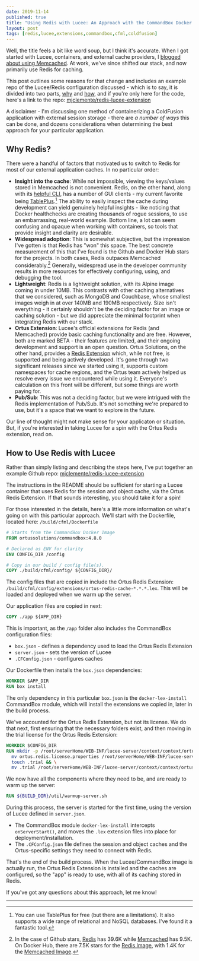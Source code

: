 ```yaml
---
date: 2019-11-14
published: true
title: "Using Redis with Lucee: An Approach with the CommandBox Docker Image and Ortus Redis Extension"
layout: post
tags: [redis,lucee,extensions,commandbox,cfml,coldfusion]
---
```

Well, the title feels a bit like word soup, but I think it's accurate. When I got started with Lucee, containers, and external cache providers, I [blogged about using Memcached](/2018/08/17/install-lucee-extensions-on-commandbox-docker-containers.html#the-backstory-using-memcached). At work, we've since shifted our stack, and now primarily use Redis for caching. 
<!--more-->

This post outlines some reasons for that change and includes an example repo of the Lucee/Redis configuration discussed - which is to say, it is divided into two parts, [why](#why-redis) and [how](#how-to-use-redis-with-lucee), and if you're only here for the code, here's a link to the repo: [mjclemente/redis-lucee-extension](https://github.com/mjclemente/redis-lucee-extension)

A disclaimer - I'm discussing one method of containerizing a ColdFusion application with external session storage - there are *a number of ways* this can be done, and dozens considerations when determining the best approach for your particular application.

## Why Redis?

There were a handful of factors that motivated us to switch to Redis for most of our external application caches. In no particular order:

* **Insight into the cache**: While not impossible, viewing the keys/values stored in Memcached is not convenient. Redis, on the other hand, along with its [helpful CLI](https://redis.io/topics/rediscli), has a number of GUI clients - my current favorite being [TablePlus](https://tableplus.com/).[^2] The ability to easily inspect the cache during development can yield genuinely helpful insights  - like noticing that Docker healthchecks are creating thousands of rogue sessions, to use an embarrassing, real-world example. Bottom line, a lot can seem confusing and opaque when working with containers, so tools that provide insight and clarity are desirable.
* **Widespread adoption**: This is somewhat subjective, but the impression I've gotten is that Redis has "won" this space. The best concrete measurement of this that I've found is the Github and Docker Hub stars for the projects. In both cases, Redis outpaces Memcached considerably.[^1] Generally, widespread use in the developer community results in more resources for effectively configuring, using, and debugging the tool.
* **Lightweight**: Redis is a lightweight solution, with its Alpine image coming in under 10MB. This contrasts with other caching alternatives that we considered, such as MongoDB and Couchbase, whose smallest images weigh in at over 140MB and 190MB respectively. Size isn't everything - it certainly shouldn't be the deciding factor for an image or caching solution - but we did appreciate the minimal footprint when integrating Redis with our stack. 
* **Ortus Extension**: Lucee's official extensions for Redis (and Memcached) provide basic caching functionality and are free. However, both are marked BETA - their features are limited, and their ongoing development and support is an open question. Ortus Solutions, on the other hand, provides a [Redis Extension](https://www.ortussolutions.com/products/redis-lucee) which, while not free, is supported and being actively developed. It's gone through two significant releases since we started using it, supports custom namespaces for cache regions, and the Ortus team actively helped us resolve every issue we encountered while using it. Everyone's calculation on this front will be different, but some things are worth paying for.
* **Pub/Sub**: This was not a deciding factor, but we were intrigued with the Redis implementation of Pub/Sub. It's not something we're prepared to use, but it's a space that we want to explore in the future.

Our line of thought might not make sense for your applicaton or situation. But, if you're interested in taking Lucee for a spin with the Ortus Redis extension, read on.

## How to Use Redis with Lucee

Rather than simply listing and describing the steps here, I've put together an example Github repo: [mjclemente/redis-lucee-extension](https://github.com/mjclemente/redis-lucee-extension)

The instructions in the README should be sufficient for starting a Lucee container that uses Redis for the session and object cache, via the Ortus Redis Extension. If that sounds interesting, you should take it for a spin!

For those interested in the details, here's a little more information on what's going on with this particular approach. We'll start with the Dockerfile, located here: `/build/cfml/Dockerfile`

```dockerfile
# Starts from the CommandBox Docker Image
FROM ortussolutions/commandbox:4.8.0

# Declared as ENV for clarity
ENV CONFIG_DIR /config

# Copy in our build / config file(s). 
COPY ./build/cfml/config/ ${CONFIG_DIR}/
```

The config files that are copied in include the Ortus Redis Extension: `/build/cfml/config/extensions/ortus-redis-cache-*.*.*.lex`. This will be loaded and deployed when we warm up the server. 

Our application files are copied in next:

```dockerfile
COPY ./app ${APP_DIR}
```

This is important, as the `/app` folder also includes the CommandBox configuration files:
  * `box.json` - defines a dependency used to load the Ortus Redis Extension
  *  `server.json` - sets the version of Lucee
  *  `.CFConfig.json` - configures caches

Our Dockerfile then installs the `box.json` dependencies:

```dockerfile
WORKDIR $APP_DIR
RUN box install
```

The only dependency in this particular `box.json` is the `docker-lex-install` CommandBox module, which will install the extensions we copied in, later in the build process.

We've accounted for the Ortus Redis Extension, but not its license. We do that next, first ensuring that the necessary folders exist, and then moving in the trial license for the Ortus Redis Extension:

```dockerfile
WORKDIR $CONFIG_DIR
RUN mkdir -p /root/serverHome/WEB-INF/lucee-server/context/context/ortus/redis/ && \
  mv ortus.redis.license.properties /root/serverHome/WEB-INF/lucee-server/context/context/ortus/redis/license.properties && \
  touch .trial && \
  mv .trial /root/serverHome/WEB-INF/lucee-server/context/context/ortus/redis/.trial
```

We now have all the components where they need to be, and are ready to warm up the server:

```dockerfile
RUN ${BUILD_DIR}/util/warmup-server.sh
```

During this process, the server is started for the first time, using the version of Lucee defined in `server.json`. 
  * The CommandBox module `docker-lex-install` intercepts `onServerStart()`, and moves the `.lex` extension files into place for deployment/installation.
  * The `.CFConfig.json` file defines the session and object caches and the Ortus-specific settings they need to connect with Redis.

That's the end of the build process. When the Lucee/CommandBox image is actually run, the Ortus Redis Extension is installed and the caches are configured, so the "app" is ready to use, with all of its caching stored in Redis.

If you've got any questions about this approach, let me know! 

____

[^1]:In the case of Github stars, [Redis](https://github.com/antirez/redis) has 39.6K while [Memcached](https://github.com/memcached/memcached) has 9.5K. On Docker Hub, there are 7.5K stars for the [Redis Image](https://hub.docker.com/_/redis), with 1.4K for the [Memcached Image](https://hub.docker.com/_/memcached).
[^2]: You can use TablePlus for free (but there are a limitations). It also supports a wide range of relational and NoSQL databases. I've found it a fantastic tool.